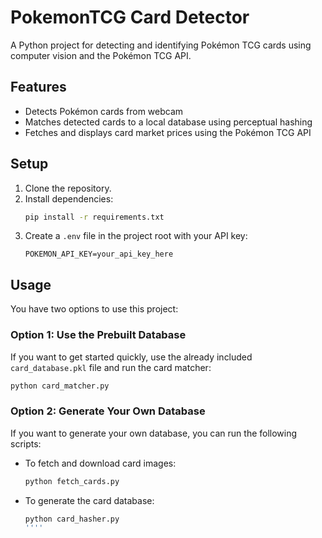 # PokemonTCG Card Detector

A Python project for detecting and identifying Pokémon TCG cards using computer vision and the Pokémon TCG API.

## Features

- Detects Pokémon cards from webcam
- Matches detected cards to a local database using perceptual hashing
- Fetches and displays card market prices using the Pokémon TCG API

## Setup

1. Clone the repository.
2. Install dependencies:
    ```bash
    pip install -r requirements.txt
    ```
3. Create a `.env` file in the project root with your API key:
    ```
    POKEMON_API_KEY=your_api_key_here
    ```

## Usage

You have two options to use this project:

### Option 1: Use the Prebuilt Database

If you want to get started quickly, use the already included `card_database.pkl` file and run the card matcher:

```bash
python card_matcher.py
```
### Option 2: Generate Your Own Database

If you want to generate your own database, you can run the following scripts:

- To fetch and download card images:
    ```bash
    python fetch_cards.py
    ```
- To generate the card database:
    ```bash
    python card_hasher.py
    ''''



